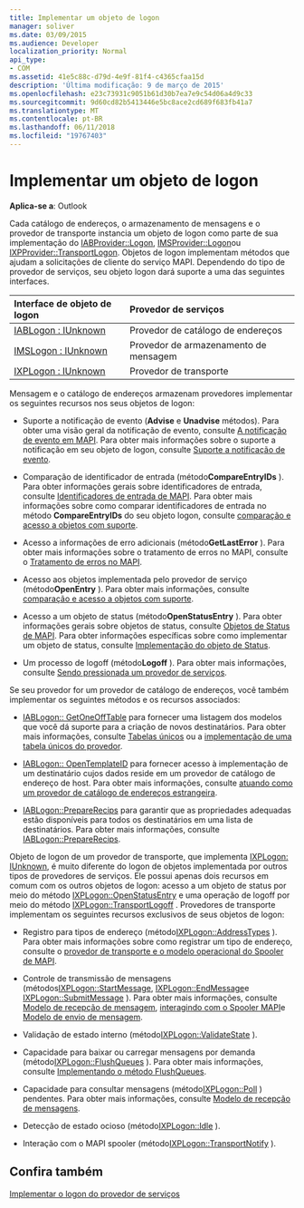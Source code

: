 ```yaml
---
title: Implementar um objeto de logon
manager: soliver
ms.date: 03/09/2015
ms.audience: Developer
localization_priority: Normal
api_type:
- COM
ms.assetid: 41e5c88c-d79d-4e9f-81f4-c4365cfaa15d
description: 'Última modificação: 9 de março de 2015'
ms.openlocfilehash: e23c73931c9051b61d30b7ea7e9c54d06a4d9c33
ms.sourcegitcommit: 9d60cd82b5413446e5bc8ace2cd689f683fb41a7
ms.translationtype: MT
ms.contentlocale: pt-BR
ms.lasthandoff: 06/11/2018
ms.locfileid: "19767403"
---
```

# <a name="implementing-a-logon-object"></a>Implementar um objeto de logon

  
  
**Aplica-se a**: Outlook 
  
Cada catálogo de endereços, o armazenamento de mensagens e o provedor de transporte instancia um objeto de logon como parte de sua implementação do [IABProvider::Logon](iabprovider-logon.md), [IMSProvider::Logon](imsprovider-logon.md)ou [IXPProvider::TransportLogon](ixpprovider-transportlogon.md). Objetos de logon implementam métodos que ajudam a solicitações de cliente do serviço MAPI. Dependendo do tipo de provedor de serviços, seu objeto logon dará suporte a uma das seguintes interfaces. 
  
|**Interface de objeto de logon**|**Provedor de serviços**|
|:-----|:-----|
|[IABLogon : IUnknown](iablogoniunknown.md) <br/> |Provedor de catálogo de endereços  <br/> |
|[IMSLogon : IUnknown](imslogoniunknown.md) <br/> |Provedor de armazenamento de mensagem  <br/> |
|[IXPLogon : IUnknown](ixplogoniunknown.md) <br/> |Provedor de transporte  <br/> |
   
Mensagem e o catálogo de endereços armazenam provedores implementar os seguintes recursos nos seus objetos de logon:
  
- Suporte a notificação de evento (**Advise** e **Unadvise** métodos). Para obter uma visão geral da notificação de evento, consulte [A notificação de evento em MAPI](event-notification-in-mapi.md). Para obter mais informações sobre o suporte a notificação em seu objeto de logon, consulte [Suporte a notificação de evento](supporting-event-notification.md). 
    
- Comparação de identificador de entrada (método**CompareEntryIDs** ). Para obter informações gerais sobre identificadores de entrada, consulte [Identificadores de entrada de MAPI](mapi-entry-identifiers.md). Para obter mais informações sobre como comparar identificadores de entrada no método **CompareEntryIDs** do seu objeto logon, consulte [comparação e acesso a objetos com suporte](supporting-object-access-and-comparison.md).
    
- Acesso a informações de erro adicionais (método**GetLastError** ). Para obter mais informações sobre o tratamento de erros no MAPI, consulte o [Tratamento de erros no MAPI](error-handling-in-mapi.md). 
    
- Acesso aos objetos implementada pelo provedor de serviço (método**OpenEntry** ). Para obter mais informações, consulte [comparação e acesso a objetos com suporte](supporting-object-access-and-comparison.md).
    
- Acesso a um objeto de status (método**OpenStatusEntry** ). Para obter informações gerais sobre objetos de status, consulte [Objetos de Status de MAPI](mapi-status-objects.md). Para obter informações específicas sobre como implementar um objeto de status, consulte [Implementação do objeto de Status](status-object-implementation.md).
    
- Um processo de logoff (método**Logoff** ). Para obter mais informações, consulte [Sendo pressionada um provedor de serviços](shutting-down-a-service-provider.md).
    
Se seu provedor for um provedor de catálogo de endereços, você também implementar os seguintes métodos e os recursos associados:
  
- [IABLogon:: GetOneOffTable](iablogon-getoneofftable.md) para fornecer uma listagem dos modelos que você dá suporte para a criação de novos destinatários. Para obter mais informações, consulte [Tabelas únicos](one-off-tables.md) ou a [implementação de uma tabela únicos do provedor](implementing-a-provider-one-off-table.md).
    
- [IABLogon:: OpenTemplateID](iablogon-opentemplateid.md) para fornecer acesso à implementação de um destinatário cujos dados reside em um provedor de catálogo de endereço de host. Para obter mais informações, consulte [atuando como um provedor de catálogo de endereços estrangeira](acting-as-a-foreign-address-book-provider.md). 
    
- [IABLogon::PrepareRecips](iablogon-preparerecips.md) para garantir que as propriedades adequadas estão disponíveis para todos os destinatários em uma lista de destinatários. Para obter mais informações, consulte [IABLogon::PrepareRecips](iablogon-preparerecips.md). 
    
Objeto de logon de um provedor de transporte, que implementa [IXPLogon: IUnknown](ixplogoniunknown.md), é muito diferente do logon de objetos implementada por outros tipos de provedores de serviços. Ele possui apenas dois recursos em comum com os outros objetos de logon: acesso a um objeto de status por meio do método [IXPLogon::OpenStatusEntry](ixplogon-openstatusentry.md) e uma operação de logoff por meio do método [IXPLogon::TransportLogoff](ixplogon-transportlogoff.md) . Provedores de transporte implementam os seguintes recursos exclusivos de seus objetos de logon: 
  
- Registro para tipos de endereço (método[IXPLogon::AddressTypes](ixplogon-addresstypes.md) ). Para obter mais informações sobre como registrar um tipo de endereço, consulte o [provedor de transporte e o modelo operacional do Spooler de MAPI](transport-provider-and-mapi-spooler-operational-model.md).
    
- Controle de transmissão de mensagens (métodos[IXPLogon::StartMessage](ixplogon-startmessage.md), [IXPLogon::EndMessage](ixplogon-endmessage.md)e [IXPLogon::SubmitMessage](ixplogon-submitmessage.md) ). Para obter mais informações, consulte [Modelo de recepção de mensagem](message-reception-model.md), [interagindo com o Spooler MAPI](interacting-with-the-mapi-spooler.md)e [Modelo de envio de mensagem](message-submission-model.md).
    
- Validação de estado interno (método[IXPLogon::ValidateState](ixplogon-validatestate.md) ). 
    
- Capacidade para baixar ou carregar mensagens por demanda (método[IXPLogon::FlushQueues](ixplogon-flushqueues.md) ). Para obter mais informações, consulte [Implementando o método FlushQueues](implementing-the-flushqueues-method.md).
    
- Capacidade para consultar mensagens (método[IXPLogon::Poll](ixplogon-poll.md) ) pendentes. Para obter mais informações, consulte [Modelo de recepção de mensagens](message-reception-model.md).
    
- Detecção de estado ocioso (método[IXPLogon::Idle](ixplogon-idle.md) ). 
    
- Interação com o MAPI spooler (método[IXPLogon::TransportNotify](ixplogon-transportnotify.md) ). 
    
## <a name="see-also"></a>Confira também



[Implementar o logon do provedor de serviços](implementing-service-provider-logon.md)

